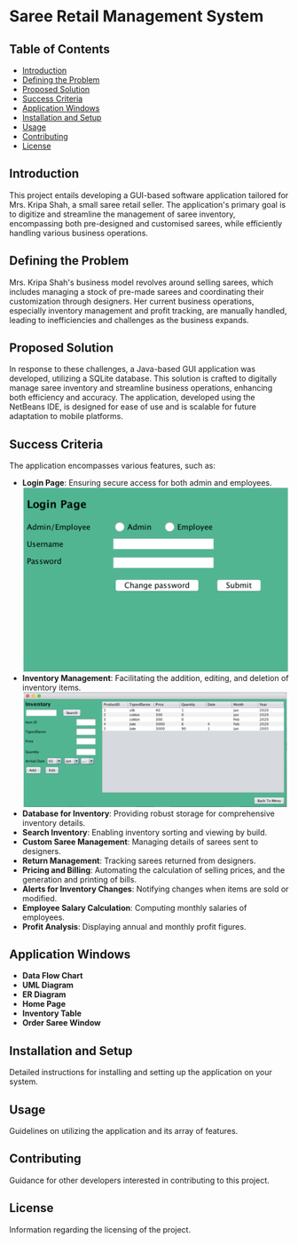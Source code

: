 # Saree Retail Management System

## Table of Contents
- [Introduction](#introduction)
- [Defining the Problem](#defining-the-problem)
- [Proposed Solution](#proposed-solution)
- [Success Criteria](#success-criteria)
- [Application Windows](#application-windows)
- [Installation and Setup](#installation-and-setup)
- [Usage](#usage)
- [Contributing](#contributing)
- [License](#license)

## Introduction
This project entails developing a GUI-based software application tailored for Mrs. Kripa Shah, a small saree retail seller. The application's primary goal is to digitize and streamline the management of saree inventory, encompassing both pre-designed and customised sarees, while efficiently handling various business operations.

## Defining the Problem
Mrs. Kripa Shah's business model revolves around selling sarees, which includes managing a stock of pre-made sarees and coordinating their customization through designers. Her current business operations, especially inventory management and profit tracking, are manually handled, leading to inefficiencies and challenges as the business expands.

## Proposed Solution
In response to these challenges, a Java-based GUI application was developed, utilizing a SQLite database. This solution is crafted to digitally manage saree inventory and streamline business operations, enhancing both efficiency and accuracy. The application, developed using the NetBeans IDE, is designed for ease of use and is scalable for future adaptation to mobile platforms.

## Success Criteria
The application encompasses various features, such as:
- **Login Page**: Ensuring secure access for both admin and employees.
  ![Login Page](Login.png)
- **Inventory Management**: Facilitating the addition, editing, and deletion of inventory items.
  ![Inventory Changes Page](Inventory%20changes.png)
- **Database for Inventory**: Providing robust storage for comprehensive inventory details.
- **Search Inventory**: Enabling inventory sorting and viewing by build.
- **Custom Saree Management**: Managing details of sarees sent to designers.
- **Return Management**: Tracking sarees returned from designers.
- **Pricing and Billing**: Automating the calculation of selling prices, and the generation and printing of bills.
- **Alerts for Inventory Changes**: Notifying changes when items are sold or modified.
- **Employee Salary Calculation**: Computing monthly salaries of employees.
- **Profit Analysis**: Displaying annual and monthly profit figures.

## Application Windows
- **Data Flow Chart**
- **UML Diagram**
- **ER Diagram**
- **Home Page**
- **Inventory Table**
- **Order Saree Window**

## Installation and Setup
Detailed instructions for installing and setting up the application on your system.

## Usage
Guidelines on utilizing the application and its array of features.

## Contributing
Guidance for other developers interested in contributing to this project.

## License
Information regarding the licensing of the project.
